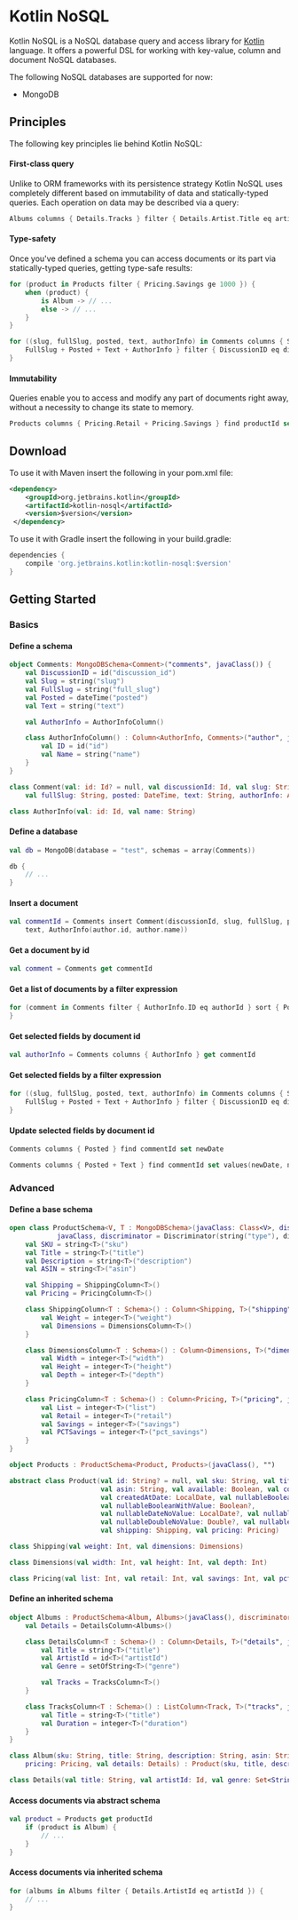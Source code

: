 # Kotlin NoSQL

Kotlin NoSQL is a NoSQL database query and access library for [Kotlin](http://github.com/JetBrains/Kotlin) language.
It offers a powerful DSL for working with key-value, column and document NoSQL databases.

The following NoSQL databases are supported for now:

- MongoDB

## Principles

The following key principles lie behind Kotlin NoSQL:

#### First-class query

Unlike to ORM frameworks with its persistence strategy
Kotlin NoSQL uses completely different based on immutability of data and statically-typed queries.
Each operation on data may be described via a query:

```kotlin
Albums columns { Details.Tracks } filter { Details.Artist.Title eq artistTitle } delete { Duration eq 200 }
```

#### Type-safety

Once you've defined a schema you can access documents or its part via statically-typed queries,
getting type-safe results:

```kotlin
for (product in Products filter { Pricing.Savings ge 1000 }) {
    when (product) {
        is Album -> // ...
        else -> // ...
    }
}
```

```kotlin
for ((slug, fullSlug, posted, text, authorInfo) in Comments columns { Slug +
    FullSlug + Posted + Text + AuthorInfo } filter { DiscussionID eq discussion Id }) {
}
```

#### Immutability

Queries enable you to access and modify any part of documents right away,
without a necessity to change its state to memory.

```kotlin
Products columns { Pricing.Retail + Pricing.Savings } find productId set values(newRetail, newSavings)
```

## Download

To use it with Maven insert the following in your pom.xml file:

```xml
<dependency>
    <groupId>org.jetbrains.kotlin</groupId>
    <artifactId>kotlin-nosql</artifactId>
    <version>$version</version>
 </dependency>
```

To use it with Gradle insert the following in your build.gradle:

```groovy
dependencies {
    compile 'org.jetbrains.kotlin:kotlin-nosql:$version'
}
```

## Getting Started

### Basics

#### Define a schema

```kotlin
object Comments: MongoDBSchema<Comment>("comments", javaClass()) {
    val DiscussionID = id("discussion_id")
    val Slug = string("slug")
    val FullSlug = string("full_slug")
    val Posted = dateTime("posted")
    val Text = string("text")

    val AuthorInfo = AuthorInfoColumn()

    class AuthorInfoColumn() : Column<AuthorInfo, Comments>("author", javaClass()) {
        val ID = id("id")
        val Name = string("name")
    }
}

class Comment(val: id: Id? = null, val discussionId: Id, val slug: String,
    val fullSlug: String, posted: DateTime, text: String, authorInfo: AuthorInfo)

class AuthorInfo(val: id: Id, val name: String)
```

#### Define a database

```kotlin
val db = MongoDB(database = "test", schemas = array(Comments))

db {
    // ...
}
```

#### Insert a document

```kotlin
val commentId = Comments insert Comment(discussionId, slug, fullSlug, posted,
    text, AuthorInfo(author.id, author.name))
```

#### Get a document by id

```kotlin
val comment = Comments get commentId
```

#### Get a list of documents by a filter expression

```kotlin
for (comment in Comments filter { AuthorInfo.ID eq authorId } sort { Posted } drop 10 take 5) {
}
```

#### Get selected fields by document id

```kotlin
val authorInfo = Comments columns { AuthorInfo } get commentId
```

#### Get selected fields by a filter expression

```kotlin
for ((slug, fullSlug, posted, text, authorInfo) in Comments columns { Slug +
    FullSlug + Posted + Text + AuthorInfo } filter { DiscussionID eq discussion Id }) {
}
```

#### Update selected fields by document id

```kotlin
Comments columns { Posted } find commentId set newDate
```

```kotlin
Comments columns { Posted + Text } find commentId set values(newDate, newText)
```

### Advanced

#### Define a base schema

```kotlin
open class ProductSchema<V, T : MongoDBSchema>(javaClass: Class<V>, discriminator: String) : DocumentSchema<String, V>("products",
            javaClass, discriminator = Discriminator(string("type"), discriminator)) {
    val SKU = string<T>("sku")
    val Title = string<T>("title")
    val Description = string<T>("description")
    val ASIN = string<T>("asin")

    val Shipping = ShippingColumn<T>()
    val Pricing = PricingColumn<T>()

    class ShippingColumn<T : Schema>() : Column<Shipping, T>("shipping", javaClass()) {
        val Weight = integer<T>("weight")
        val Dimensions = DimensionsColumn<T>()
    }

    class DimensionsColumn<T : Schema>() : Column<Dimensions, T>("dimensions", javaClass()) {
        val Width = integer<T>("width")
        val Height = integer<T>("height")
        val Depth = integer<T>("depth")
    }

    class PricingColumn<T : Schema>() : Column<Pricing, T>("pricing", javaClass()) {
        val List = integer<T>("list")
        val Retail = integer<T>("retail")
        val Savings = integer<T>("savings")
        val PCTSavings = integer<T>("pct_savings")
    }
}

object Products : ProductSchema<Product, Products>(javaClass(), "")

abstract class Product(val id: String? = null, val sku: String, val title: String, val description: String,
                       val asin: String, val available: Boolean, val cost: Double,
                       val createdAtDate: LocalDate, val nullableBooleanNoValue: Boolean?,
                       val nullableBooleanWithValue: Boolean?,
                       val nullableDateNoValue: LocalDate?, val nullableDateWithValue: LocalDate?,
                       val nullableDoubleNoValue: Double?, val nullableDoubleWithValue: Double?,
                       val shipping: Shipping, val pricing: Pricing)

class Shipping(val weight: Int, val dimensions: Dimensions)

class Dimensions(val width: Int, val height: Int, val depth: Int)

class Pricing(val list: Int, val retail: Int, val savings: Int, val pctSavings: Int)
```

#### Define an inherited schema

```kotlin
object Albums : ProductSchema<Album, Albums>(javaClass(), discriminator = "Audio Album") {
    val Details = DetailsColumn<Albums>()

    class DetailsColumn<T : Schema>() : Column<Details, T>("details", javaClass()) {
        val Title = string<T>("title")
        val ArtistId = id<T>("artistId")
        val Genre = setOfString<T>("genre")

        val Tracks = TracksColumn<T>()
    }

    class TracksColumn<T : Schema>() : ListColumn<Track, T>("tracks", javaClass()) {
        val Title = string<T>("title")
        val Duration = integer<T>("duration")
    }
}

class Album(sku: String, title: String, description: String, asin: String, shipping: Shipping,
    pricing: Pricing, val details: Details) : Product(sku, title, description, asin, shipping, pricing)

class Details(val title: String, val artistId: Id, val genre: Set<String>, val tracks: List<Track>)
```

#### Access documents via abstract schema

```kotlin
val product = Products get productId
    if (product is Album) {
        // ...
    }
}
```

#### Access documents via inherited schema

```kotlin
for (albums in Albums filter { Details.ArtistId eq artistId }) {
    // ...
}
```
